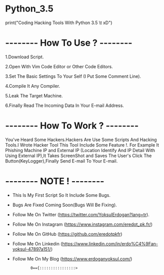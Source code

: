 # Python_3.5
print("Coding Hacking Tools With Python 3.5 \t xD")

# -------- How To Use ? -------- #

1.Download Script.

2.Open With Vim Code Editor or Other Code Editors.

3.Set The Basic Settings To Your Self (I Put Some Comment Line).

4.Compile It Any Compiler.

5.Leak The Target Machine.

6.Finally Read The Incoming Data In Your E-mail Address.

# -------- How To Work ? -------- #

You've Heard Some Hackers.Hackers Are Use Some Scripts And Hacking Tools.I Wrote Hacker Tool This Tool Include Some Feature !.
For Example It Phishing Machine IP and External IP (Location Identify And IP Detail With Using External IP),It Takes ScreenShot and Saves The User's Click The Button(KeyLogger),Finally Send E-mail To Your E-mail.

# -------- NOTE ! -------- #

- This Is My First Script So It Include Some Bugs.
- Bugs Are Fixed Coming Soon(Bugs Will Be Fixing).
- Follow Me On Twitter (https://twitter.com/YoksulErdogan?lang=tr).
- Follow Me On Instagram (https://www.instagram.com/eredot_pk.fr/)
- Follow Me On GitHub (https://github.com/eredotpkfr)
- Follow Me On Linkedin (https://www.linkedin.com/in/erdo%C4%9Fan-yoksul-47897a151/)
- Follow Me On My Blog (https://www.erdoganyoksul.com/)
      
              0=={::::::::::::::::>

